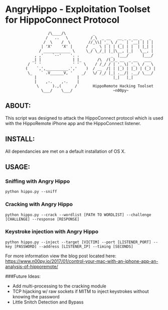 # AngryHippo - Exploitation Toolset for HippoConnect Protocol
```
                   /\____/\            _
                  /   ..   \          /_\  _ __   __ _ _ __ _   _
                 /  \    /  \        //_\\| '_ \ / _` | '__| | | |
                | 'X'    'X' |      /  _  \ | | | (_| | |  | |_| |
               / ____________ \     \_/ \_/_| |_|\__, |_|   \__, |
             , ,'    `--'    '. .              _  |___/      |___/
            _| |              | |_       /\  /(_)_ __  _ __   ___
          /  ' '              ' '  \    / /_/ / | '_ \| '_ \ / _ \
         (    `,',__________.','    )  / __  /| | |_) | |_) | (_) |
          \_    ` .V______V, '    _/   \/ /_/ |_| .__/| .__/ \___/
             |                  |               |_|   |_|
             |    ,-.    ,-.    |
              \      ).,(      /       HippoRemote Hacking Toolset
                \___/    \___/                  ~n00py~

```
## ABOUT:
This script was designed to attack the HippoConnect protocol which is used with the HippoRemote iPhone app and the HippoConnect listener.

## INSTALL:

All dependancies are met on a default installation of OS X.  

## USAGE:

### Sniffing with Angry Hippo
```
python hippo.py --sniff
```
### Cracking with Angry Hippo
```
python hippo.py --crack --wordlist [PATH TO WORDLIST] --challenge [CHALLENGE] --response [RESPONSE]
```
### Keystroke injection with Angry Hippo
```
python hippo.py --inject --target [VICTIM] --port [LISTENER_PORT] --key [PASSWORD] --address [LISTENER_IP] --timing [SECONDS]

```

For more information view the blog post located here: https://www.n00py.io/2017/01/control-your-mac-with-an-iphone-app-an-analysis-of-hipporemote/

###Future Ideas:
- Add multi-processing to the cracking module
- TCP hijacking w/ raw sockets if MITM to inject keystrokes without knowing the password
- Little Snitch Detection and Bypass
